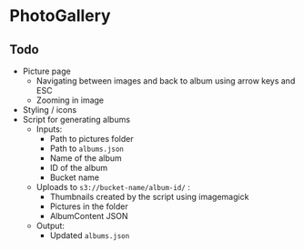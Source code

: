 # PhotoGallery

## Todo

* Picture page
    * Navigating between images and back to album using arrow keys and ESC
    * Zooming in image
* Styling / icons 
* Script for generating albums
    * Inputs:
        * Path to pictures folder
        * Path to `albums.json`
        * Name of the album
        * ID of the album
        * Bucket name
    * Uploads to `s3://bucket-name/album-id/` :
        * Thumbnails created by the script using imagemagick
        * Pictures in the folder
        * AlbumContent JSON
    * Output:
        * Updated `albums.json`
    
